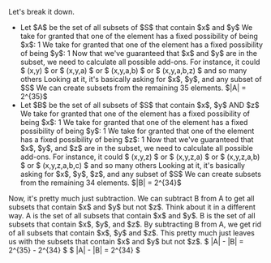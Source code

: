 Let's break it down.
<ul>
<li> Let $A$ be the set of all subsets of $S$ that contain $x$ and $y$ 
We take for granted that one of the element has a fixed possibility of being $x$: 1 
We take for granted that one of the element has a fixed possibility of being $y$: 1 
Now that we've guaranteed that $x$ and $y$ are in the subset, we need to calculate all possible add-ons. 
For instance, it could $ (x,y) $ or $ (x,y,a) $ or $ (x,y,a,b) $ or $ (x,y,a,b,z) $ and so many others 
Looking at it, it's basically asking for $x$, $y$, and any subset of $S$
We can create subsets from the remaining 35 elements. 
$|A| = 2^{35}$
<li> Let $B$ be the set of all subsets of $S$ that contain $x$, $y$ AND $z$ 
We take for granted that one of the element has a fixed possibility of being $x$: 1 
We take for granted that one of the element has a fixed possibility of being $y$: 1 
We take for granted that one of the element has a fixed possibility of being $z$: 1 
Now that we've guaranteed that $x$, $y$, and $z$ are in the subset, we need to calculate all possible add-ons. 
For instance, it could $ (x,y,z) $ or $ (x,y,z,a) $ or $ (x,y,z,a,b) $ or $ (x,y,z,a,b,c) $ and so many others 
Looking at it, it's basically asking for $x$, $y$, $z$, and any subset of $S$
We can create subsets from the remaining 34 elements. 
$|B| = 2^{34}$
</ul>
Now, it's pretty much just subtraction. We can subtract B from A to get all subsets that contain $x$ and $y$ but not $z$. 
Think about it in a different way. A is the set of all subsets that contain $x$ and $y$. B is the set of all subsets that contain $x$, $y$, and $z$. 
By subtracting B from A, we get rid of all subsets that contain $x$, $y$ and $z$. 
This pretty much just leaves us with the subsets that contain $x$ and $y$ but not $z$. 
$ |A| - |B| = 2^{35} - 2^{34} $ 
$ |A| - |B| = 2^{34} $
